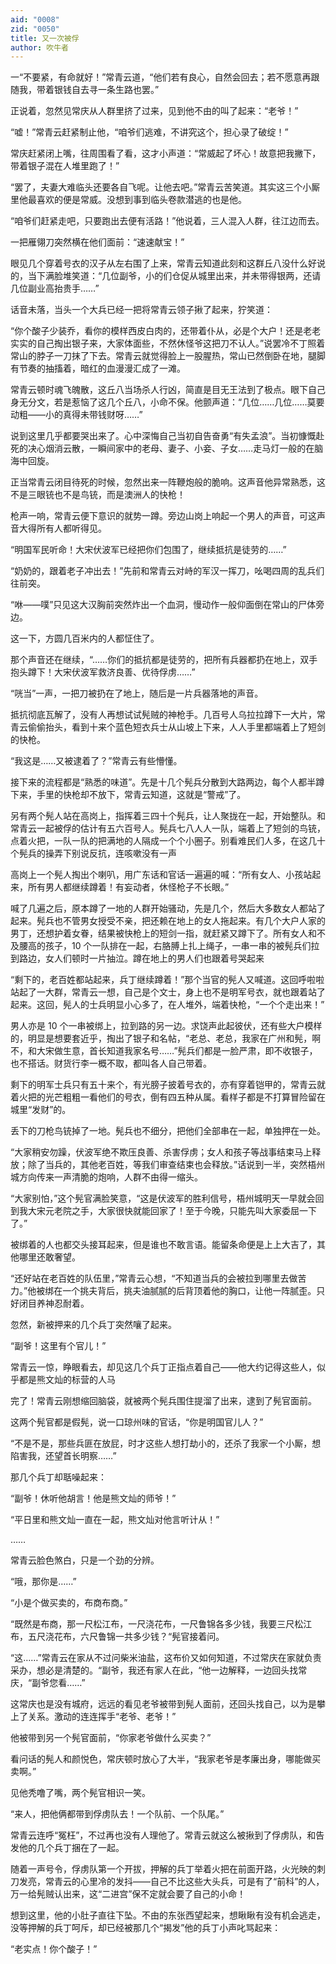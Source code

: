 ```yaml
---
aid: "0008"
zid: "0050"
title: 又一次被俘
author: 吹牛者
---
```


一“不要紧，有命就好！”常青云道，“他们若有良心，自然会回去；若不愿意再跟随我，带着银钱自去寻一条生路也罢。”

正说着，忽然见常庆从人群里挤了过来，见到他不由的叫了起来：“老爷！”

“嘘！”常青云赶紧制止他，“咱爷们逃难，不讲究这个，担心录了破绽！”

常庆赶紧闭上嘴，往周围看了看，这才小声道：“常威起了坏心！故意把我撇下，带着银子混在人堆里跑了！”

“罢了，夫妻大难临头还要各自飞呢。让他去吧。”常青云苦笑道。其实这三个小厮里他最喜欢的便是常威。没想到事到临头卷款潜逃的也是他。

“咱爷们赶紧走吧，只要跑出去便有活路！”他说着，三人混入人群，往江边而去。

一把雁翎刀突然横在他们面前：“速速献宝！”

眼见几个穿着号衣的汉子从左右围了上来，常青云知道此刻和这群丘八没什么好说的，当下满脸堆笑道：“几位副爷，小的们仓促从城里出来，并未带得银两，还请几位副业高抬贵手……”

话音未落，当头一个大兵已经一把将常青云领子揪了起来，狞笑道：

“你个酸子少装乔，看你的模样西皮白肉的，还带着仆从，必是个大户！还是老老实实的自己掏出银子来，大家体面些，不然休怪爷这把刀不认人。”说罢冷不丁照着常山的脖子一刀抹了下去。常青云就觉得脸上一股腥热，常山已然倒卧在地，腿脚有节奏的抽搐着，暗红的血漫漫汇成了一滩。

常青云顿时魂飞魄散，这丘八当场杀人行凶，简直是目无王法到了极点。眼下自己身无分文，若是惹恼了这几个丘八，小命不保。他颤声道：“几位……几位……莫要动粗――小的真得未带钱财呀……”

说到这里几乎都要哭出来了。心中深悔自己当初自告奋勇“有失孟浪”。当初慷慨赴死的决心烟消云散，一瞬间家中的老母、妻子、小妾、子女……走马灯一般的在脑海中回旋。

正当常青云闭目待死的时候，忽然出来一阵鞭炮般的脆响。这声音他异常熟悉，这不是三眼铳也不是鸟铳，而是澳洲人的快枪！

枪声一响，常青云便下意识的就势一蹲。旁边山岗上响起一个男人的声音，可这声音大得所有人都听得见。

“明国军民听命！大宋伏波军已经把你们包围了，继续抵抗是徒劳的……”

“奶奶的，跟着老子冲出去！”先前和常青云对峙的军汉一挥刀，吆喝四周的乱兵们往前突。

“咻——噗”只见这大汉胸前突然炸出一个血洞，慢动作一般仰面倒在常山的尸体旁边。

这一下，方圆几百米内的人都怔住了。

那个声音还在继续，“……你们的抵抗都是徒劳的，把所有兵器都扔在地上，双手抱头蹲下！大宋伏波军救济良善、优待俘虏……”

“咣当”一声，一把刀被扔在了地上，随后是一片兵器落地的声音。

抵抗彻底瓦解了，没有人再想试试髡贼的神枪手。几百号人乌拉拉蹲下一大片，常青云偷偷抬头，看到十来个蓝色短衣兵士从山坡上下来，人人手里都端着上了短剑的快枪。

“我这是……又被逮着了？”常青云有些懵懂。

接下来的流程都是“熟悉的味道”。先是十几个髡兵分散到大路两边，每个人都半蹲下来，手里的快枪却不放下，常青云知道，这就是“警戒”了。

另有两个髡人站在高岗上，指挥着三四十个髡兵，让人聚拢在一起，开始整队。和常青云一起被俘的估计有五六百号人。髡兵七八人人一队，端着上了短剑的鸟铳，点着火把，一队一队的把满地的人隔成一个个小圈子。别看难民们人多，在这几十个髡兵的操弄下别说反抗，连咳嗽没有一声

高岗上一个髡人掏出个喇叭，用广东话和官话一遍遍的喊：“所有女人、小孩站起来，所有男人都继续蹲着！有妄动者，休怪枪子不长眼。”

喊了几遍之后，原本蹲了一地的人群开始骚动，先是几个，然后大多数女人都站了起来。髡兵也不管男女授受不亲，把还赖在地上的女人拖起来。有几个大户人家的男丁，还想护着女眷，结果被快枪上的短剑一指，就赶紧又蹲下了。所有女人和不及腰高的孩子，10 个一队排在一起，右胳膊上扎上绳子，一串一串的被髡兵们拉到路边，女人们顿时一片抽泣。蹲在地上的男人们也跟着号哭起来

“剩下的，老百姓都站起来，兵丁继续蹲着！”那个当官的髡人又喊道。这回呼啦啦站起了一大群，常青云一想，自己是个文士，身上也不是明军号衣，就也跟着站了起来。这回，髡人的士兵明显小心多了，在人堆外，端着快枪，“一个个走出来！”

男人亦是 10 个一串被绑上，拉到路的另一边。求饶声此起彼伏，还有些大户模样的，明显是想要套近乎，掏出了银子和名帖，“老总、老总，我家在广州和髡，啊不，和大宋做生意，首长知道我家名号……”髡兵们都是一脸严肃，即不收银子，也不搭话。财货行李一概不取，都叫各人自己带着。

剩下的明军士兵只有五十来个，有光膀子披着号衣的，亦有穿着铠甲的，常青云就着火把的光芒粗粗一看他们的号衣，倒有四五种从属。看样子都是不打算冒险留在城里“发财”的。

丢下的刀枪鸟铳掉了一地。髡兵也不细分，把他们全部串在一起，单独押在一处。

“大家稍安勿躁，伏波军绝不欺压良善、杀害俘虏；女人和孩子等战事结束马上释放；除了当兵的，其他老百姓，等我们审查结束也会释放。”话说到一半，突然梧州城方向传来一声清脆的炮响，人群不由得一缩头。

“大家别怕，”这个髡官满脸笑意，“这是伏波军的胜利信号，梧州城明天一早就会回到我大宋元老院之手，大家很快就能回家了！至于今晚，只能先叫大家委屈一下了。”

被绑着的人也都交头接耳起来，但是谁也不敢言语。能留条命便是上上大吉了，其他哪里还敢奢望。

“还好站在老百姓的队伍里，”常青云心想，“不知道当兵的会被拉到哪里去做苦力。”他被绑在一个挑夫背后，挑夫油腻腻的后背顶着他的胸口，让他一阵腻歪。只好闭目养神忍耐着。

忽然，新被押来的几个兵丁突然嚷了起来。

“副爷！这里有个官儿！”

常青云一惊，睁眼看去，却见这几个兵丁正指点着自己――他大约记得这些人，似乎都是熊文灿的标营的人马

完了！常青云刚想缩回脑袋，就被两个髡兵围住提溜了出来，逮到了髡官面前。

这两个髡官都是假髡，说一口琼州味的官话，“你是明国官儿人？”

“不是不是，那些兵匪在放屁，时才这些人想打劫小的，还杀了我家一个小厮，想陷害我，还望首长明察……”

那几个兵丁却聒噪起来：

“副爷！休听他胡言！他是熊文灿的师爷！”

“平日里和熊文灿一直在一起，熊文灿对他言听计从！”

……

常青云脸色煞白，只是一个劲的分辨。

“哦，那你是……”

“小是个做买卖的，布商布商。”

“既然是布商，那一尺松江布，一尺浇花布，一尺鲁锦各多少钱，我要三尺松江布，五尺浇花布，六尺鲁锦一共多少钱？“髡官接着问。

“这……”常青云在家从不过问柴米油盐，这布价又如何知道，不过常庆在家就负责采办，想必是清楚的。“副爷，我还有家人在此，“他一边解释，一边回头找常庆，“副爷您看……”

这常庆也是没有城府，远远的看见老爷被带到髡人面前，还回头找自己，以为是攀上了关系。激动的连连挥手“老爷、老爷！”

他被带到另一个髡官面前，“你家老爷做什么买卖？”

看问话的髡人和颜悦色，常庆顿时放心了大半，“我家老爷是孝廉出身，哪能做买卖啊。”

见他秃噜了嘴，两个髡官相识一笑。

“来人，把他俩都带到俘虏队去！一个队前、一个队尾。”

常青云连呼“冤枉”，不过再也没有人理他了。常青云就这么被揪到了俘虏队，和告发他的几个兵丁捆在了一起。

随着一声号令，俘虏队第一个开拔，押解的兵丁举着火把在前面开路，火光映的刺刀发亮，常青云的心里冷的发抖――自己不比这些大头兵，可是有了“前科”的人，万一给髡贼认出来，这“二进宫”保不定就会要了自己的小命！

想到这里，他的小肚子直往下坠。不由的东张西望起来，想瞅瞅有没有机会逃走，没等押解的兵丁呵斥，却已经被那几个“揭发”他的兵丁小声叱骂起来：

“老实点！你个酸子！”
